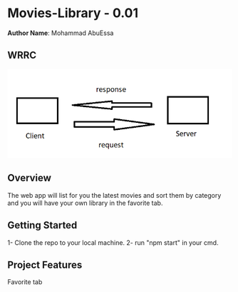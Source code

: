 # Movies-Library  - 0.01

**Author Name**: Mohammad AbuEssa

## WRRC

![WRRC](./WRRC.png)

## Overview 
The web app will list for you the latest movies and sort them by category and you will have your own library in the favorite tab.



## Getting Started
1- Clone the repo to your local machine.
2- run "npm start" in your cmd.


## Project Features
Favorite tab